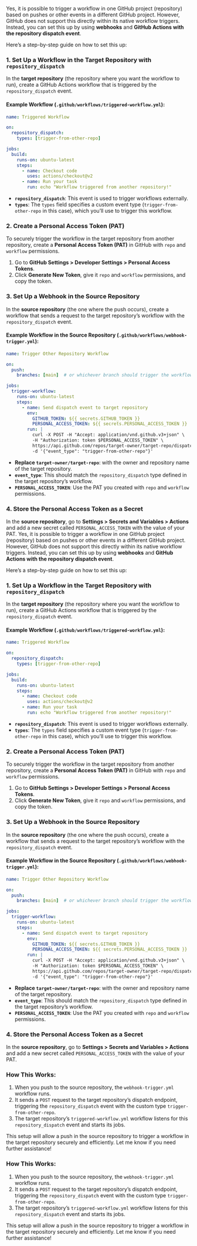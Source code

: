 Yes, it is possible to trigger a workflow in one GitHub project (repository) based on pushes or other events in a different GitHub project. However, GitHub does not support this directly within its native workflow triggers. Instead, you can set this up by using **webhooks** and **GitHub Actions with the repository dispatch event**.

Here’s a step-by-step guide on how to set this up:

### 1. Set Up a Workflow in the Target Repository with `repository_dispatch`

In the **target repository** (the repository where you want the workflow to run), create a GitHub Actions workflow that is triggered by the `repository_dispatch` event.

#### Example Workflow (`.github/workflows/triggered-workflow.yml`):

```yaml
name: Triggered Workflow

on:
  repository_dispatch:
    types: [trigger-from-other-repo]

jobs:
  build:
    runs-on: ubuntu-latest
    steps:
      - name: Checkout code
        uses: actions/checkout@v2
      - name: Run your task
        run: echo "Workflow triggered from another repository!"
```

- **`repository_dispatch`**: This event is used to trigger workflows externally.
- **`types`**: The `types` field specifies a custom event type (`trigger-from-other-repo` in this case), which you’ll use to trigger this workflow.

### 2. Create a Personal Access Token (PAT)

To securely trigger the workflow in the target repository from another repository, create a **Personal Access Token (PAT)** in GitHub with `repo` and `workflow` permissions.

1. Go to **GitHub Settings > Developer Settings > Personal Access Tokens**.
2. Click **Generate New Token**, give it `repo` and `workflow` permissions, and copy the token.

### 3. Set Up a Webhook in the Source Repository

In the **source repository** (the one where the push occurs), create a workflow that sends a request to the target repository’s workflow with the `repository_dispatch` event.

#### Example Workflow in the Source Repository (`.github/workflows/webhook-trigger.yml`):

```yaml
name: Trigger Other Repository Workflow

on:
  push:
    branches: [main]  # or whichever branch should trigger the workflow

jobs:
  trigger-workflow:
    runs-on: ubuntu-latest
    steps:
      - name: Send dispatch event to target repository
        env:
          GITHUB_TOKEN: ${{ secrets.GITHUB_TOKEN }}
          PERSONAL_ACCESS_TOKEN: ${{ secrets.PERSONAL_ACCESS_TOKEN }}
        run: |
          curl -X POST -H "Accept: application/vnd.github.v3+json" \
          -H "Authorization: token $PERSONAL_ACCESS_TOKEN" \
          https://api.github.com/repos/target-owner/target-repo/dispatches \
          -d '{"event_type": "trigger-from-other-repo"}'
```

- **Replace `target-owner/target-repo`**: with the owner and repository name of the target repository.
- **`event_type`**: This should match the `repository_dispatch` type defined in the target repository’s workflow.
- **`PERSONAL_ACCESS_TOKEN`**: Use the PAT you created with `repo` and `workflow` permissions.

### 4. Store the Personal Access Token as a Secret

In the **source repository**, go to **Settings > Secrets and Variables > Actions** and add a new secret called `PERSONAL_ACCESS_TOKEN` with the value of your PAT.
Yes, it is possible to trigger a workflow in one GitHub project (repository) based on pushes or other events in a different GitHub project. However, GitHub does not support this directly within its native workflow triggers. Instead, you can set this up by using **webhooks** and **GitHub Actions with the repository dispatch event**.

Here’s a step-by-step guide on how to set this up:

### 1. Set Up a Workflow in the Target Repository with `repository_dispatch`

In the **target repository** (the repository where you want the workflow to run), create a GitHub Actions workflow that is triggered by the `repository_dispatch` event.

#### Example Workflow (`.github/workflows/triggered-workflow.yml`):

```yaml
name: Triggered Workflow

on:
  repository_dispatch:
    types: [trigger-from-other-repo]

jobs:
  build:
    runs-on: ubuntu-latest
    steps:
      - name: Checkout code
        uses: actions/checkout@v2
      - name: Run your task
        run: echo "Workflow triggered from another repository!"
```

- **`repository_dispatch`**: This event is used to trigger workflows externally.
- **`types`**: The `types` field specifies a custom event type (`trigger-from-other-repo` in this case), which you’ll use to trigger this workflow.

### 2. Create a Personal Access Token (PAT)

To securely trigger the workflow in the target repository from another repository, create a **Personal Access Token (PAT)** in GitHub with `repo` and `workflow` permissions.

1. Go to **GitHub Settings > Developer Settings > Personal Access Tokens**.
2. Click **Generate New Token**, give it `repo` and `workflow` permissions, and copy the token.

### 3. Set Up a Webhook in the Source Repository

In the **source repository** (the one where the push occurs), create a workflow that sends a request to the target repository’s workflow with the `repository_dispatch` event.

#### Example Workflow in the Source Repository (`.github/workflows/webhook-trigger.yml`):

```yaml
name: Trigger Other Repository Workflow

on:
  push:
    branches: [main]  # or whichever branch should trigger the workflow

jobs:
  trigger-workflow:
    runs-on: ubuntu-latest
    steps:
      - name: Send dispatch event to target repository
        env:
          GITHUB_TOKEN: ${{ secrets.GITHUB_TOKEN }}
          PERSONAL_ACCESS_TOKEN: ${{ secrets.PERSONAL_ACCESS_TOKEN }}
        run: |
          curl -X POST -H "Accept: application/vnd.github.v3+json" \
          -H "Authorization: token $PERSONAL_ACCESS_TOKEN" \
          https://api.github.com/repos/target-owner/target-repo/dispatches \
          -d '{"event_type": "trigger-from-other-repo"}'
```

- **Replace `target-owner/target-repo`**: with the owner and repository name of the target repository.
- **`event_type`**: This should match the `repository_dispatch` type defined in the target repository’s workflow.
- **`PERSONAL_ACCESS_TOKEN`**: Use the PAT you created with `repo` and `workflow` permissions.

### 4. Store the Personal Access Token as a Secret

In the **source repository**, go to **Settings > Secrets and Variables > Actions** and add a new secret called `PERSONAL_ACCESS_TOKEN` with the value of your PAT.

### How This Works:
1. When you push to the source repository, the `webhook-trigger.yml` workflow runs.
2. It sends a `POST` request to the target repository’s dispatch endpoint, triggering the `repository_dispatch` event with the custom type `trigger-from-other-repo`.
3. The target repository’s `triggered-workflow.yml` workflow listens for this `repository_dispatch` event and starts its jobs.

This setup will allow a push in the source repository to trigger a workflow in the target repository securely and efficiently. Let me know if you need further assistance!
### How This Works:
1. When you push to the source repository, the `webhook-trigger.yml` workflow runs.
2. It sends a `POST` request to the target repository’s dispatch endpoint, triggering the `repository_dispatch` event with the custom type `trigger-from-other-repo`.
3. The target repository’s `triggered-workflow.yml` workflow listens for this `repository_dispatch` event and starts its jobs.

This setup will allow a push in the source repository to trigger a workflow in the target repository securely and efficiently. Let me know if you need further assistance!